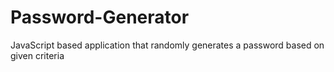 # Password-Generator
JavaScript based application that randomly generates a password based on given criteria
